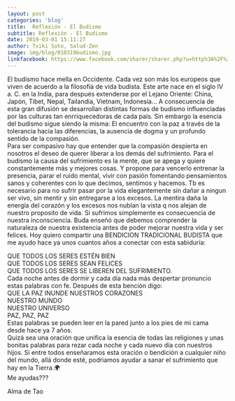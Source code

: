 ```yaml
---
layout: post
categories: 'blog'
title:  Reflexión - El Budismo
subtitle: Reflexión - El Budismo
date: 2019-03-01 15:11:27
author: Txiki Soto, Salud-Zen
image: img/blog/010319budismo.jpg
linkfacebook: https://www.facebook.com/sharer/sharer.php?u=http%3A%2F%2Fwww.salud-zen.com%2Fblog%2F2019%2F03%2F01%2Freflexiones-elbudismo.html&amp;src=sdkpreparse
---
```

El budismo hace mella en Occidente. Cada vez son más los europeos que viven de acuerdo a la filosofía de vida budista. Este arte nace en el siglo IV a. C. en la India, para después extenderse por el Lejano Oriente: China, Japón, Tibet, Nepal, Tailandia, Vietnam, Indonesia... A consecuencia de esta gran difusión se desarrollan distintas formas de budismo influenciadas por las culturas tan enrriquecedoras de cada país. Sin embargo la esencia del budismo sigue siendo la misma: El encuentro con la paz a través de la tolerancia hacia las diferencias, la ausencia de dogma y un profundo sentido de la compasión.    
Para ser compasivo hay que entender que la compasión despierta en nosotros el deseo de querer liberar a los demás del sufrimiento. Para el budismo la causa del sufrimiento es la mente, que se apega y quiere constantemente más y mejores cosas. Y propone para vencerlo entrenar la presencia, parar el ruido mental, vivir con pasión fomentando pensamientos sanos y coherentes con lo que decimos, sentimos y hacemos. Tb es necesario para no sufrir pasar por la vida elegantemente sin dañar a ningun ser vivo, sin mentir y sin entregarse a los excesos. La mentira daña la energía del corazón y los excesos nos nublan la vista q nos alejan de nuestro proposito de vida. Si sufrimos simplemente es consecuencia de nuestra inconsciencia. Buda enseñó que debemos comprender la naturaleza de nuestra existencia antes de poder mejorar nuestra vida y ser felices.
Hoy quiero compartir una BENDICION TRADICIONAL BUDISTA que me ayudo hace ya unos cuantos años a conectar con esta sabiduría:  

QUE TODOS LOS SERES ESTÉN BIEN  
QUE TODOS LOS SERES SEAN FELICES  
QUE TODOS LOS SERES SE LIBEREN DEL SUFRIMIENTO.  
Cada noche antes de dormir y cada día nada más despertar pronuncio estas palabras con fe. Después de esta bención digo:  
QUE LA PAZ INUNDE NUESTROS CORAZONES  
NUESTRO MUNDO  
NUESTRO UNIVERSO  
PAZ, PAZ, PAZ  
Estas palabras se pueden leer en la pared junto a los pies de mi cama desde hace ya 7 años.  
Quizá sea una oración que unifica la esencia de todas las religiones y unas bonitas palabras para rezar cada noche y cada nuevo día con nuestros hijos. Si entre todos enseñaramos esta oración o bendición a cualquier niño del mundo, allá donde esté, podriamos ayudar a sanar el sufrimiento que hay en la Tierra.🌍  
Me ayudas???  

Alma de Tao
